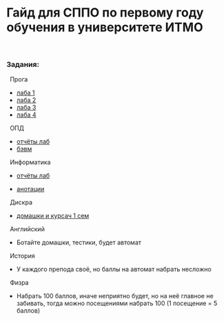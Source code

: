 # Гайд для СППО по первому году обучения в университете ИТМО
<br />

### Задания:<br />

&nbsp; Прога<br />

- [лаба 1](https://github.com/frizyyu/lab1_prog)<br />
- [лаба 2](https://github.com/frizyyu/lab2_prog)<br />
- [лаба 3](https://github.com/frizyyu/lab3_prog/tree/main)<br />
- [лаба 4](https://github.com/frizyyu/lab4_prog/tree/main)<br />

&nbsp; ОПД<br />

- [отчёты лаб](https://github.com/frizyyu/first_year_in_ITMO/tree/main/опд%20лабы)<br />
- [бэвм](https://github.com/frizyyu/first_year_in_ITMO/blob/main/bcomp-ng.jar)<br />

&nbsp; Информатика<br />

- [отчёты лаб](https://github.com/frizyyu/first_year_in_ITMO/tree/main/инфа%20лабы)<br />

- [анотации](https://github.com/frizyyu/first_year_in_ITMO/tree/main/инфа%20анотации)

&nbsp; Дискра<br />

- [домашки и курсач 1 сем](https://github.com/frizyyu/first_year_in_ITMO/tree/main/Дискра)<br />

&nbsp; Английский<br />

- Ботайте домашки, тестики, будет автомат

  
&nbsp; История<br />

- У каждого препода своё, но баллы на автомат набрать несложно

&nbsp; Физра<br />

- Набрать 100 баллов, иначе неприятно будет, но на неё главное не забивать, тогда можно посещениями набрать 100 (1 посещение = 5 баллов)
